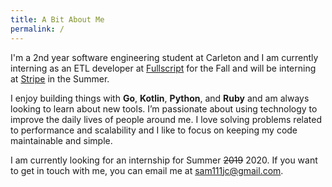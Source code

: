 ```yaml
---
title: A Bit About Me
permalink: /
---
```


I'm a 2nd year software engineering student at Carleton and I am currently interning as an ETL developer at [Fullscript](https://fullscript.com) for the Fall and will be interning at [Stripe](http://stripe.com) in the Summer.

I enjoy building things with **Go**, **Kotlin**, **Python**, and **Ruby** and am always looking to learn about new tools. I’m passionate about using technology to improve the daily lives of people around me. I love solving problems related to performance and scalability and I like to focus on keeping my code maintainable and simple.

I am currently looking for an internship for Summer ~~2019~~ 2020. If you want to get in touch with me, you can email me at [sam111jc@gmail.com](mailto:sam111jc@gmail.com).
